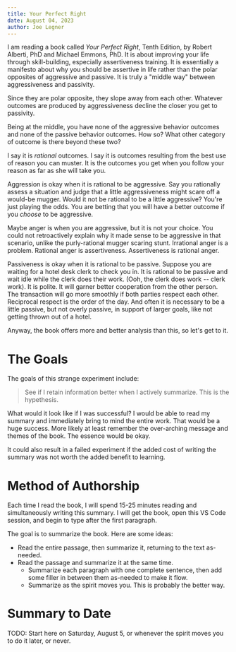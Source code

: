 ```yaml
---
title: Your Perfect Right
date: August 04, 2023
author: Joe Legner
---
```


I am reading a book called _Your Perfect Right_, Tenth Edition, by Robert Alberti, PhD and Michael Emmons, PhD. It is about improving your life through skill-building, especially assertiveness training. It is essentially a manifesto about why you should be assertive in life rather than the polar opposites of aggressive and passive. It is truly a "middle way" between aggressiveness and passivity. 

Since they are polar opposite, they slope away from each other. Whatever outcomes are produced by aggressiveness decline the closer you get to passivity. 

Being at the middle, you have none of the aggressive behavior outcomes and none of the passive behavior outcomes. How so? What other category of outcome is there beyond these two? 

I say it is _rational_ outcomes. I say it is outcomes resulting from the best use of reason you can muster. It is the outcomes you get when you follow your reason as far as she will take you. 

Aggression is okay when it is rational to be aggressive. Say you rationally assess a situation and judge that a little aggressiveness might scare off a would-be mugger. Would it not be rational to be a little aggressive? You're just playing the odds. You are betting that you will have a better outcome if you _choose_ to be aggressive.

Maybe anger is when you are aggressive, but it is not your choice. You could not retroactively explain why it made sense to be aggressive in that scenario, unlike the purly-rational mugger scaring stunt. Irrational anger is a problem. Rational anger is assertiveness. Assertiveness is rational anger.

Passiveness is okay when it is rational to be passive. Suppose you are waiting for a hotel desk clerk to check you in. It is rational to be passive and wait idle while the clerk does their work. (Ooh, the clerk does work -- clerk work). It is polite. It will garner better cooperation from the other person. The transaction will go more smoothly if both parties respect each other. Reciprocal respect is the order of the day. And often it is necessary to be a little passive, but not overly passive, in support of larger goals, like not getting thrown out of a hotel.

Anyway, the book offers more and better analysis than this, so let's get to it. 

# The Goals

The goals of this strange experiment include:

> See if I retain information better when I actively summarize. This is the hypethesis.

What would it look like if I was successful? I would be able to read my summary and immediately bring to mind the entire work. That would be a huge success. More likely at least remember the over-arching message and themes of the book. The essence would be okay. 

It could also result in a failed experiment if the added cost of writing the summary was not worth the added benefit to learning. 

# Method of Authorship

Each time I read the book, I will spend 15-25 minutes reading and simultaneously writing this summary. I will get the book, open this VS Code session, and begin to type after the first paragraph. 

The goal is to summarize the book. Here are some ideas:

- Read the entire passage, then summarize it, returning to the text as-needed.
- Read the passage and summarize it at the same time.
    - Summarize each paragraph with one complete sentence, then add some filler in between them as-needed to make it flow. 
    - Summarize as the spirit moves you. This is probably the better way.

# Summary to Date

TODO: Start here on Saturday, August 5, or whenever the spirit moves you to do it later, or never.
